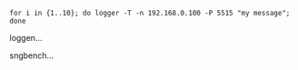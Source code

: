 ```
for i in {1..10}; do logger -T -n 192.168.0.100 -P 5515 "my message"; done
```

loggen...

sngbench...
